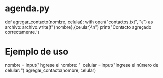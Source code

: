 # agenda.py

def agregar_contacto(nombre, celular):
    with open("contactos.txt", "a") as archivo:
        archivo.write(f"{nombre},{celular}\n")
    print("Contacto agregado correctamente.")

# Ejemplo de uso
nombre = input("Ingrese el nombre: ")
celular = input("Ingrese el número de celular: ")
agregar_contacto(nombre, celular)
